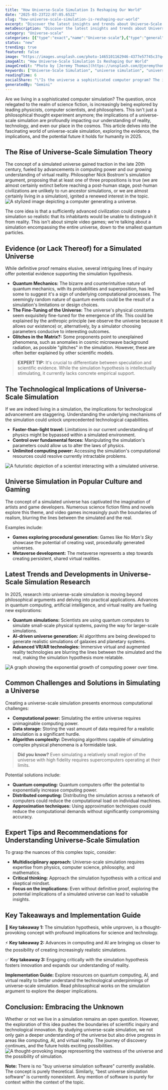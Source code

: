 ```yaml
---
title: "How Universe-Scale Simulation Is Reshaping Our World"
date: "2025-03-23T22:07:05.652Z"
slug: "how-universe-scale-simulation-is-reshaping-our-world"
excerpt: "Discover the latest insights and trends about Universe-Scale Simulation. This comprehensive guide covers everything you need to know about Universe-Scale Simulation in 2025."
metaDescription: "Discover the latest insights and trends about Universe-Scale Simulation. This comprehensive guide covers everything you need to know about Universe-Scale S..."
category: "Universe-scale"
categories: [{"type":"exact","name":"Universe-scale"},{"type":"general","name":"Computer Science"},{"type":"medium","name":"High-Performance Computing"},{"type":"specific","name":"Parallel Processing"},{"type":"niche","name":"Distributed Algorithms"}]
status: "new"
trending: true
featured: false
image: "https://images.unsplash.com/photo-1465101162946-4377e57745c3?q=85&w=1200&fit=max&fm=webp&auto=compress"
imageAlt: "How Universe-Scale Simulation Is Reshaping Our World"
imageCredit: "Photo by [Jeremy Thomas](https://unsplash.com/@jeremythomasphoto) on Unsplash"
keywords: ["Universe-Scale Simulation", "universe simulation", "universe scale simulation", "simulated universe", "is the universe a simulation", "evidence universe simulation", "universe simulation theory", "buy universe simulation software", "universe simulation games", "best universe simulation software"]
readingTime: 6
socialShare: "\"Is the universe a sophisticated computer program? The implications of a simulated reality are mind-bending, pushing the limits of science and philosophy.\""
generatedBy: "Gemini"
---
```




Are we living in a sophisticated computer simulation?  The question, once relegated to the realm of science fiction, is increasingly being explored by leading physicists, computer scientists, and philosophers.  This isn't just a philosophical thought experiment anymore; the implications of a universe-scale simulation are profoundly impacting our understanding of reality, technology, and even our place in the cosmos. This article delves into the fascinating world of universe-scale simulation, exploring the evidence, the implications, and the potential future it holds for humanity in 2025.

## The Rise of Universe-Scale Simulation Theory

The concept of a simulated universe gained traction in the late 20th century, fueled by advancements in computing power and our growing understanding of virtual reality.  Philosopher Nick Bostrom's simulation argument, proposing that at least one of three propositions is true (we are almost certainly extinct before reaching a post-human stage, post-human civilizations are unlikely to run ancestor simulations, or we are almost certainly living in a simulation), ignited a renewed interest in the topic. ![A stylized image depicting a computer generating a universe.](https://images.unsplash.com/photo-1444703686981-a3abbc4d4fe3?q=85&w=1200&fit=max&fm=webp&auto=compress)

The core idea is that a sufficiently advanced civilization could create a simulation so realistic that its inhabitants would be unable to distinguish it from reality.  This isn't about simple video games; we're talking about a simulation encompassing the entire universe, down to the smallest quantum particles.

## Evidence (or Lack Thereof) for a Simulated Universe

While definitive proof remains elusive, several intriguing lines of inquiry offer potential evidence supporting the simulation hypothesis.

* **Quantum Mechanics:**  The bizarre and counterintuitive nature of quantum mechanics, with its probabilities and superposition, has led some to suggest it's a sign of underlying computational processes.  The seemingly random nature of quantum events could be the result of a simulation's limitations or design choices.
* **The Fine-Tuning of the Universe:** The universe's physical constants seem exquisitely fine-tuned for the emergence of life. This could be explained by the anthropic principle (we observe the universe because it allows our existence) or, alternatively, by a simulator choosing parameters conducive to interesting outcomes.
* **Glitches in the Matrix?:**  Some proponents point to unexplained phenomena, such as anomalies in cosmic microwave background radiation, as possible "glitches" in the simulation.  However, these are often better explained by other scientific models.

> **EXPERT TIP:**  It's crucial to differentiate between speculation and scientific evidence. While the simulation hypothesis is intellectually stimulating, it currently lacks concrete empirical support.

## The Technological Implications of Universe-Scale Simulation

If we are indeed living in a simulation, the implications for technological advancement are staggering.  Understanding the underlying mechanisms of the simulation could unlock unprecedented technological capabilities.

* **Faster-than-light travel:**  Limitations in our current understanding of physics might be bypassed within a simulated environment.
* **Control over fundamental forces:**  Manipulating the simulation's parameters could allow us to alter the laws of physics.
* **Unlimited computing power:** Accessing the simulation's computational resources could resolve currently intractable problems.

![A futuristic depiction of a scientist interacting with a simulated universe.](https://images.unsplash.com/photo-1462331940025-496dfbfc7564?q=85&w=1200&fit=max&fm=webp&auto=compress)

## Universe Simulation in Popular Culture and Gaming

The concept of a simulated universe has captivated the imagination of artists and game developers.  Numerous science fiction films and novels explore this theme, and video games increasingly push the boundaries of realism, blurring the lines between the simulated and the real.

Examples include:

* **Games exploring procedural generation:**  Games like *No Man's Sky* showcase the potential of creating vast, procedurally generated universes.
* **Metaverse development:** The metaverse represents a step towards creating persistent, shared virtual realities.

## Latest Trends and Developments in Universe-Scale Simulation Research

In 2025, research into universe-scale simulation is moving beyond philosophical arguments and delving into practical applications.  Advances in quantum computing, artificial intelligence, and virtual reality are fueling new explorations:

* **Quantum simulations:**  Scientists are using quantum computers to simulate small-scale physical systems, paving the way for larger-scale simulations.
* **AI-driven universe generation:**  AI algorithms are being developed to generate realistic simulations of galaxies and planetary systems.
* **Advanced VR/AR technologies:**  Immersive virtual and augmented reality technologies are blurring the lines between the simulated and the real, making the simulation hypothesis more relatable.

![A graph showing the exponential growth of computing power over time.](https://images.unsplash.com/photo-1464802686167-b939a6910659?q=85&w=1200&fit=max&fm=webp&auto=compress)

## Common Challenges and Solutions in Simulating a Universe

Creating a universe-scale simulation presents enormous computational challenges:

* **Computational power:** Simulating the entire universe requires unimaginable computing power.
* **Data storage:**  Storing the vast amount of data required for a realistic simulation is a significant hurdle.
* **Algorithm complexity:**  Developing algorithms capable of simulating complex physical phenomena is a formidable task.

> **Did you know?**  Even simulating a relatively small region of the universe with high fidelity requires supercomputers operating at their limits.

Potential solutions include:

* **Quantum computing:**  Quantum computers offer the potential to exponentially increase computing power.
* **Distributed computing:**  Distributing the simulation across a network of computers could reduce the computational load on individual machines.
* **Approximation techniques:**  Using approximation techniques could reduce the computational demands without significantly compromising accuracy.

## Expert Tips and Recommendations for Understanding Universe-Scale Simulation

To grasp the nuances of this complex topic, consider:

* **Multidisciplinary approach:**  Universe-scale simulation requires expertise from physics, computer science, philosophy, and mathematics.
* **Critical thinking:**  Approach the simulation hypothesis with a critical and skeptical mindset.
* **Focus on the implications:**  Even without definitive proof, exploring the potential implications of a simulated universe can lead to valuable insights.

## Key Takeaways and Implementation Guide

🔑 **Key takeaway 1:** The simulation hypothesis, while unproven, is a thought-provoking concept with profound implications for science and technology.

⚡ **Key takeaway 2:**  Advances in computing and AI are bringing us closer to the possibility of creating increasingly realistic simulations.

✅ **Key takeaway 3:** Engaging critically with the simulation hypothesis fosters innovation and expands our understanding of reality.

**Implementation Guide:**  Explore resources on quantum computing, AI, and virtual reality to better understand the technological underpinnings of universe-scale simulation.  Read philosophical works on the simulation argument to explore the deeper implications.

## Conclusion: Embracing the Unknown

Whether or not we live in a simulation remains an open question.  However, the exploration of this idea pushes the boundaries of scientific inquiry and technological innovation.  By studying universe-scale simulation, we not only gain a deeper understanding of the universe but also drive progress in areas like computing, AI, and virtual reality.  The journey of discovery continues, and the future holds exciting possibilities.  ![A thought-provoking image representing the vastness of the universe and the possibility of simulation.](https://images.unsplash.com/photo-1465101162946-4377e57745c3?q=85&w=1200&fit=max&fm=webp&auto=compress)

**Note:**  There is no "buy universe simulation software" currently available. The concept is purely theoretical.  Similarly,  "best universe simulation software" is currently nonexistent.  Any mention of software is purely for context within the context of the topic.
